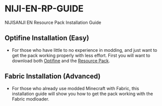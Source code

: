 # NIJI-EN-RP-GUIDE
NIJISANJI EN Resource Pack Installation Guide

## Optifine Installation (Easy)
- For those who have little to no experience in modding, and just want to get the pack working properly with less effort.
First you will want to download both [Optifine](https://optifine.net/downloads) and the [Resource Pack](https://modrinth.com/resourcepack/project-nijisanji-en-osrp/version/sD3QuNkx).


## Fabric Installation (Advanced)
- For those who already use modded Minecraft with Fabric, this installation guide will show you how to get the pack working with the Fabric modloader.
